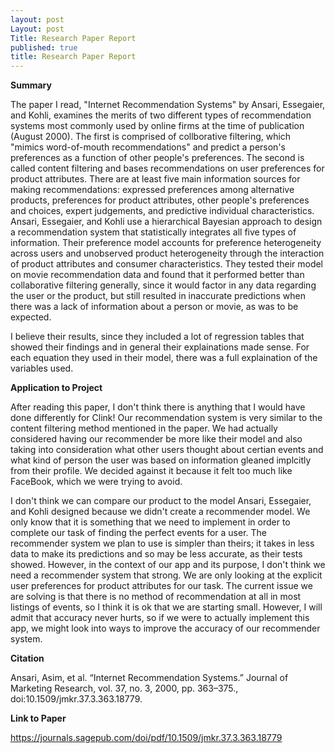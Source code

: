 ```yaml
---
layout: post
Layout: post
Title: Research Paper Report
published: true
title: Research Paper Report
---
```


**Summary**

The paper I read, "Internet Recommendation Systems" by Ansari, Essegaier, and Kohli, examines the merits of two different types of recommendation systems most commonly used by online firms at the time of publication (August 2000). The first is comprised of collborative filtering, which "mimics word-of-mouth recommendations" and predict a person's preferences as a function of other people's preferences. The second is called content filtering and bases recommendations on user preferences for product attributes. There are at least five main information sources for making recommendations: expressed preferences among alternative products, preferences for product attributes, other people's preferences and choices, expert judgements, and predictive individual characteristics. Ansari, Essegaier, and Kohli use a hierarchical Bayesian approach to design a recommendation system that statistically integrates all five types of information. Their preference model accounts for preference heterogeneity across users and unobserved product heterogeneity through the interaction of product attributes and consumer characteristics. They tested their model on movie recommendation data and found that it performed better than collaborative filtering generally, since it would factor in any data regarding the user or the product, but still resulted in inaccurate predictions when there was a lack of information about a person or movie, as was to be expected.

I believe their results, since they included a lot of regression tables that showed their findings and in general their explainations made sense. For each equation they used in their model, there was a full explaination of the variables used.

**Application to Project**

After reading this paper, I don't think there is anything that I would have done differently for Clink! Our recommendation system is very similar to the content filtering method mentioned in the paper. We had actually considered having our recommender be more like their model and also taking into consideration what other users thought about certian events and what kind of person the user was based on information gleaned implcitly from their profile. We decided against it because it felt too much like FaceBook, which we were trying to avoid.

I don't think we can compare our product to the model Ansari, Essegaier, and Kohli designed because we didn't create a recommender model. We only know that it is something that we need to implement in order to complete our task of finding the perfect events for a user. The recommender system we plan to use is simpler than theirs; it takes in less data to make its predictions and so may be less accurate, as their tests showed. However, in the context of our app and its purpose, I don't think we need a recommender system that strong. We are only looking at the explicit user preferences for product attributes for our task. The current issue we are solving is that there is no method of recommendation at all in most listings of events, so I think it is ok that we are starting small. However, I will admit that accuracy never hurts, so if we were to actually implement this app, we might look into ways to improve the accuracy of our recommender system.

**Citation**

Ansari, Asim, et al. “Internet Recommendation Systems.” Journal of Marketing Research, vol. 37, no. 3, 2000, pp. 363–375., doi:10.1509/jmkr.37.3.363.18779.

**Link to Paper**

https://journals.sagepub.com/doi/pdf/10.1509/jmkr.37.3.363.18779
